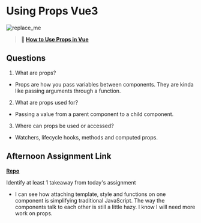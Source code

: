 # Using Props Vue3

![replace_me](https://codeworks.blob.core.windows.net/public/assets/img/illustrations/placeholder.svg)

> **📖 [How to Use Props in Vue](https://codeworksacademy.com/fs-student-guide/resources/wk6/02-Props)**

## Questions

1. What are props?

- Props are how you pass variables between components. They are kinda like passing arguments through a function. 

2. What are props used for?

- Passing a value from a parent component to a child component. 

3. Where can props be used or accessed?

- Watchers, lifecycle hooks, methods and computed props.

## Afternoon Assignment Link

**[Repo](https://github.com/coelallen/gifts-vue)**

Identify at least 1 takeaway from today's assignment

- I can see how attaching template, style and functions on one component is simplifying traditional JavaScript.  The way the components talk to each other is still a little hazy.  I know I will need more work on props.
